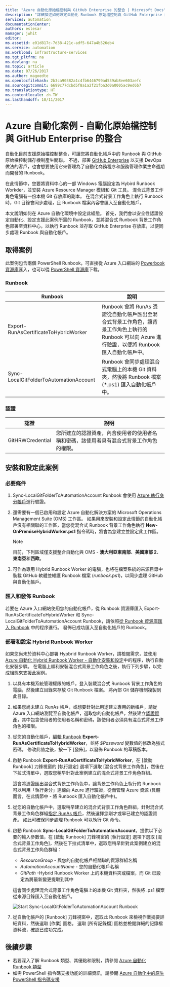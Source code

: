 ```yaml
---
title: "Azure 自動化原始檔控制與 GitHub Enterprise 的整合 | Microsoft Docs"
description: "詳細描述如何設定自動化 Runbook 原始檔控制與 GitHub Enterprise 的整合。"
services: automation
documentationCenter: 
authors: eslesar
manager: jwhit
editor: 
ms.assetid: e01d817c-7d38-421c-adf5-647a4b526eb4
ms.service: automation
ms.workload: infrastructure-services
ms.tgt_pltfrm: na
ms.devlang: na
ms.topic: article
ms.date: 07/26/2017
ms.author: magoedte
ms.openlocfilehash: 2b3ca90382a1c4fb6446799ad539ab8ee603aefc
ms.sourcegitcommit: 6699c77dcbd5f8a1a2f21fba3d0a0005ac9ed6b7
ms.translationtype: HT
ms.contentlocale: zh-TW
ms.lasthandoff: 10/11/2017
---
```

# <a name="azure-automation-scenario---automation-source-control-integration-with-github-enterprise"></a>Azure 自動化案例 - 自動化原始檔控制與 GitHub Enterprise 的整合

自動化目前支援原始檔控制整合，可讓您將自動化帳戶中的 Runbook 與 GitHub 原始檔控制儲存機制產生關聯。  不過，部署 [GitHub Enterprise](https://enterprise.github.com/home) 以支援 DevOps 做法的客戶，也會想要使用它來管理為了自動化商務程序和服務管理作業生命週期而開發的 Runbook。  

在此情節中，您要將資料中心的一部 Windows 電腦設定為 Hybird Runbook Workder，並安裝 Azure Resource Manager 模組和 Git 工具。  混合式背景工作角色電腦有一份本機 Git 存放庫的副本。  在混合式背景工作角色上執行 Runbook 時，Git 目錄會同步處理，且 Runbook 檔案內容會匯入至自動化帳戶。

本文說明如何在 Azure 自動化環境中設定此組態。 首先，我們會以安全性認證設定自動化、設定支援此案例所需的 Runbook，並將混合式 Runbook 背景工作角色部署至資料中心，以執行 Runbook 並存取 GitHub Enterprise 存放庫，以便同步處理 Runbook 與自動化帳戶。  


## <a name="getting-the-scenario"></a>取得案例

此案例包含兩個 PowerShell Runbook，可直接從 Azure 入口網站的 [Powerbook 資源庫](automation-runbook-gallery.md)匯入，也可以從 [PowerShell 資源庫](https://www.powershellgallery.com)下載。

### <a name="runbooks"></a>Runbook

Runbook | 說明| 
--------|------------|
Export-RunAsCertificateToHybridWorker | Runbook 會將 RunAs 憑證從自動化帳戶匯出至混合式背景工作角色，讓背景工作角色上執行的 Runbook 可以向 Azure 進行驗證，以便將 Runbook 匯入自動化帳戶中。| 
Sync-LocalGitFolderToAutomationAccount | Runbook 會同步處理混合式電腦上的本機 Git 資料夾，然後將 Runbook 檔案 (*.ps1) 匯入自動化帳戶中。|

### <a name="credentials"></a>認證

認證 | 說明|
-----------|------------|
GitHRWCredential | 您所建立的認證資產，內含使用者的使用者名稱和密碼，該使用者具有混合式背景工作角色的權限。|

## <a name="installing-and-configuring-this-scenario"></a>安裝和設定此案例

### <a name="prerequisites"></a>必要條件

1. Sync-LocalGitFolderToAutomationAccount Runbook 會使用 [Azure 執行身分帳戶](automation-sec-configure-azure-runas-account.md)進行驗證。 

2. 還需要有一個已啟用和設定 Azure 自動化解決方案的 Microsoft Operations Management Suite (OMS) 工作區。  如果用來安裝和設定此情節的自動化帳戶沒有相關聯的工作區，當您從混合式 Runbook 背景工作角色執行 **New-OnPremiseHybridWorker.ps1** 指令碼時，將會為您建立並設定此工作區。        

    > [!NOTE]
    > 目前，下列區域僅支援整合自動化與 OMS - **澳大利亞東南部**、**美國東部 2**、**東南亞**和**西歐**。 

3. 可作為專用 Hybrid Runbook Worker 的電腦，也將在檔案系統的來源目錄中裝載 GitHub 軟體並維護 Runbook 檔案 (*runbook*.ps1)，以同步處理 GitHub 與自動化帳戶。

### <a name="import-and-publish-the-runbooks"></a>匯入和發佈 Runbook

若要在 Azure 入口網站使用您的自動化帳戶，從 Runbook 資源庫匯入 Export-RunAsCertificateToHybridWorker 和 Sync-LocalGitFolderToAutomationAccount Runbook，請依照[從 Runbook 資源庫匯入 Runbook](automation-runbook-gallery.md#to-import-a-runbook-from-the-runbook-gallery-with-the-azure-portal) 中的程序進行。 發佈已成功匯入至自動化帳戶的 Runbook。

### <a name="deploy-and-configure-hybrid-runbook-worker"></a>部署和設定 Hybrid Runbook Worker

如果您尚未於資料中心部署 Hypbrid Runbook Worker，請檢閱需求，並使用 [Azure 自動化 Hybrid Runbook Worker - 自動化安裝和設定](automation-hybrid-runbook-worker.md#automated-deployment)中的程序，執行自動化安裝步驟。  在電腦上順利安裝混合式背景工作角色之後，執行下列步驟，以完成組態來支援此案例。

1. 以具有本機系統管理權限的帳戶，登入裝載混合式 Runbook 背景工作角色的電腦，然後建立目錄來存放 Git Runbook 檔案。  將內部 Git 儲存機制複製到此目錄。
2. 如果您尚未建立 RunAs 帳戶，或想要針對此用途建立專用的新帳戶，請從 Azure 入口網站瀏覽至自動化帳戶，選取您的自動化帳戶，然後建立[認證資產](automation-credentials.md)，其中包含使用者的使用者名稱和密碼，該使用者必須具有混合式背景工作角色的權限。  
3. 從您的自動化帳戶，[編輯 Runbook](automation-edit-textual-runbook.md)  **Export-RunAsCertificateToHybridWorker**，並將 *$Password* 變數值的修改為強式密碼。  修改此值之後，按一下 [發佈]，以發佈 Runbook 的草稿版本。 
5. 啟動 Runbook **Export-RunAsCertificateToHybridWorker**，在 [啟動 Runbook] 刀鋒視窗的 [執行設定] 選項下選取 [混合式背景工作角色]，然後在下拉式清單中，選取您稍早針對此案例建立的混合式背景工作角色群組。  

    這會將憑證匯出混合式背景工作角色中，讓背景工作角色上執行的 Runbook 可以利用「執行身分」連線向 Azure 進行驗證，從而管理 Azure 資源 (具體而言，在此情節中 - 將 Runbook 匯入自動化帳戶中)。

4. 從您的自動化帳戶中，選取稍早建立的混合式背景工作角色群組，針對混合式背景工作角色群組[指定 RunAs 帳戶](automation-hrw-run-runbooks.md#runas-account)，然後選擇您剛才或早已建立的認證資產。  如此可確保同步處理 Runbook 可以執行 Git 命令。 
5. 啟動 Runbook **Sync-LocalGitFolderToAutomationAccount**，提供以下必要的輸入參數值，在 [啟動 Runbook] 刀鋒視窗的 [執行設定] 選項下選取 [混合式背景工作角色]，然後在下拉式清單中，選取您稍早針對此案例建立的混合式背景工作角色群組：
    * *ResourceGroup* - 與您的自動化帳戶相關聯的資源群組名稱
    * *AutomationAccountName* - 您的自動化帳戶名稱
    * *GitPath* -Hybrid Runbook Worker 上的本機資料夾或檔案，而 Git 已設定為將最新變更提取到其中

    這會同步處理混合式背景工作角色電腦上的本機 Git 資料夾，然後將 .ps1 檔案從來源目錄匯入至自動化帳戶。

    ![Start Sync-LocalGitFolderToAutomationAccount Runbook](media/automation-scenario-source-control-integration-with-github-ent/start-runbook-synclocalgitfoldertoautoacct.png)<br>

7. 從自動化帳戶的 [Runbook] 刀鋒視窗中，選取此 Runbook 來檢視作業摘要詳細資料，然後選取 [作業] 圖格。  選取 [所有記錄檔] 圖格並檢閱詳細的記錄檔資料流，確認已成功完成。  

## <a name="next-steps"></a>後續步驟

-  若要深入了解 Runbook 類型、其優點和限制，請參閱 [Azure 自動化 Runbook 類型](automation-runbook-types.md)
-  如需 PowerShell 指令碼支援功能的詳細資訊，請參閱 [Azure 自動化中的原生 PowerShell 指令碼支援](https://azure.microsoft.com/blog/announcing-powershell-script-support-azure-automation-2/)

